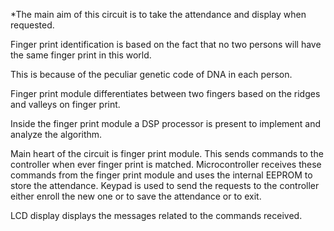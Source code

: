 *The main aim of this circuit is to take the attendance and display when requested.

Finger print identification is based on the fact that no two persons will have the same finger print in this world. 

This is because of the peculiar genetic code of DNA in each person. 

Finger print module differentiates between two fingers based on the ridges and valleys on finger print. 

Inside the finger print module a DSP processor is present to implement and analyze the algorithm.

Main heart of the circuit is finger print module. This sends commands to the controller when ever finger print is matched. 
Microcontroller receives these commands from the finger print module and uses the internal EEPROM to store the attendance. 
Keypad is used to send the requests to the controller either enroll the new one or to save the attendance or to exit.


LCD display displays the messages related to the commands received.